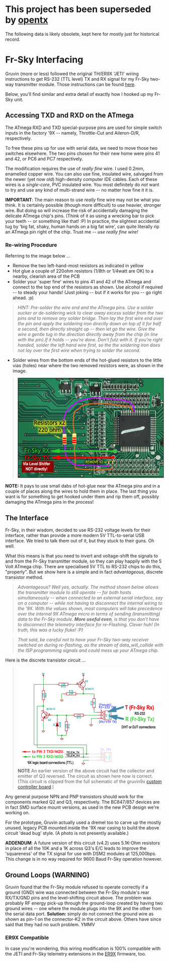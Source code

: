 # This project has been superseded by [opentx](http://opentx.googlecode.com/) #

The following data is likely obsolete, kept here for mostly just for historical record.

# Fr-Sky Interfacing #

Gruvin (more or less) followed the original TH/ER9X 'JETI' wiring instructions to get RS-232 (TTL level) TX and RX signal for my Fr-Sky two-way transmitter module. Those instructions can be found [here](http://code.google.com/p/er9x/wiki/JETI).

Below, you'll find similar and extra detail of exactly how I hooked up my Fr-Sky unit.

## Accessing TXD and RXD on the ATmega ##

The ATmega RXD and TXD special-purpose pins are used for simple switch inputs in the factory '9X -- namely, Throttle-Cut and Aileron-D/R, respectively.

To free these pins up for use with serial data, we need to move those two switches elsewhere. The two pins chosen for their new home were pins 41 and 42, or PC6 and PC7 respectively.

The modification requires the use of _really fine_ wire. I used 0.2mm, enamelled copper wire. You can also use fine, insulated wire, salvaged from the newer (yet now old) high-density computer IDE cables. Each of these wires is a _single-core_, PVC insulated wire. You most definitely do _not_ want to try and use any kind of multi-strand wire -- no matter how fine it it is.

**IMPORTANT**: The main reason to use _really_ fine wire may not be what you think. It is certainly possible (though more difficult) to use heavier, stronger wire. But doing so will increase the risk of accidentally damaging the delicate ATmega chip's pins. (Think of it as using a wrecking bar to pick your teeth -- or something like that! :P) In practice, the slightest accidental tug by 'big fat, shaky, human hands on a big fat wire', can quite literally rip an ATmega pin right of the chip. Trust me -- _use really fine wire!_

### Re-wiring Procedure ###

Referring to the image below ...

  * Remove the two left-hand-most resistors as indicated in yellow
  * Hot glue a couple of 220ohm resistors (1/8th or 1/4watt are OK) to a nearby, clearish area of the PCB
  * Solder your 'super fine' wires to pins 41 and 42 of the ATmega and connect to the top end of the resistors as shown. Use alcohol if required -- to steady your hands! (Just joking -- but if it works for you -- go right ahead. :p)
> _HINT: Pre-solder the wire end and the ATmega pins. Use a solder sucker or de-soldering wick to clear away excess solder from the two pins and to remove any solder bridge. Then lay the first wire end over the pin and apply the soldering iron directly down on top of it for half a second, then directly straight up -- then let go the wire. Give the wire a gentle tug in the direction directly away from the chip (in line with the pin).If it holds -- you're done. Don't futz with it. If you're right handed, solder the left hand wire first, so the the soldering iron does not lay over the first wire when trying to solder the second._
  * Solder wires from the bottom ends of the hot-glued resistors to the little vias (holes) near where the two removed resistors were, as shown in the image.

> ![FrskyInterfacing.attach/frsky-wiring.jpg](FrskyInterfacing.attach/frsky-wiring.jpg)


**NOTE:** It pays to use small dabs of hot-glue near the ATmega pins and in a couple of places along the wires to hold them in place. The last thing you want is for something to get hooked under them and rip them off, possibly damaging the ATmega pins in the process!

## The Interface ##

Fr-Sky, in their wisdom, decided to use RS-232 voltage levels for their interface, rather than provide a more modern 5V TTL-to-serial USB interface. We tried to talk them out of it, but they stuck to their guns. Oh well.

What this means is that you need to invert and voltage-shift the signals to and from the Fr-Sky transmitter module, so they can play happily with the 5 Volt ATmega chip. There are specialised 5V TTL to RS-232 chips to do this, "properly". But we show here is a simple and in fact _advantageous_, discrete transistor method.

> _Advantageous? Well yes, actually. The method shown below allows the transmitter module to still operate -- for both hosts simultaneously -- when connected to an external serial interface, say on a computer -- while not having to disconnect the internal wiring to the '9X. With the values shown, most computers will take precedence over the internal 9X ATmega micro in terms of sending (transmitting) data to the Fr-Sky module. **More useful even**, is that you don't have to disconnect the telemetry interface for re-Flashing. Clever huh! (In truth, this was a lucky fluke! :P)_

> _That said, be careful not to have your Fr-Sky two-way receiver switched on during re-flashing, as the stream of data_will_collide with the ISP programming signals and could mess up your ATmega chip._

Here is the discrete transistor circuit ...

> ![FrskyInterfacing.attach/frsky-interface.png](FrskyInterfacing.attach/frsky-interface.png)<br />
**NOTE** An earlier version of the above circuit had the collector and emitter of Q3 reversed. The circuit as shown here now is correct. (This circuit is clipped from the full schematic of the gruvin9x [custom controller board](PCB.md).)

Any general purpose NPN and PNP transistors should work for the components marked Q2 and Q3, respectively. The BC847/857 devices are in fact SMD surface mount versions, as used in the new PCB design we're working on.

For the prototype, Gruvin actually used a dremel too to carve up the mostly unused, legacy PCB mounted inside the '9X rear casing to build the above circuit 'dead bug' style. (A photo is not presently available.)

**ADDENDUM**: A future version of this circuit (v4.2) uses 5.1K-Ohm resistors in place of all the 10K and a 1K across Q3's E/C leads to improve the 'squareness' of the TX signal for use with DSM2 modules at 125,000bps. This change is in no way required for 9600 Baud Fr-Sky operation however.

## Ground Loops (WARNING) ##

Gruvin found that the Fr-Sky module refused to operate correctly if a ground (GND) wire was connected between the Fr-Sky module's rear RX/TX/GND pins and the level-shifting circuit above. The problem was probably RF energy pick-up through the ground-loop created by having two ground wires -- one where the module plugs into the 9X and the other from the serial data port. **Solution:** simply do not connect the ground wire as shown as pin-1 on the connector-K2 in the circuit above. Others have since said that they had no such problem. YMMV

### ER9X Compatible ###

In case you're wondering, this wiring modification is 100% compatible with the JETI and Fr-Sky telemetry extensions in the [ER9X](http://er9x.googlecode.com/) firmware, too.
